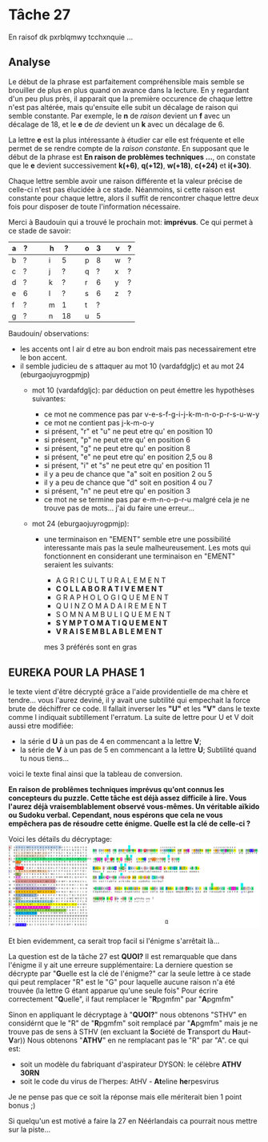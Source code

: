 # Tâche 27

En raisof dk pxrblqmwy tcchxnquie ...

## Analyse

Le début de la phrase est parfaitement compréhensible mais semble se brouiller de plus en plus quand on avance dans la lecture. En y regardant d'un peu plus près, il apparait que la première occurence de chaque lettre n'est pas altérée, mais qu'ensuite elle subit un décalage de raison qui semble constante. Par exemple, le **n** de *raison* devient un **f** avec un décalage de 18, et le **e** de *de* devient un **k** avec un décalage de 6.

La lettre **e** est la plus intéressante à étudier car elle est fréquente et elle permet de se rendre compte de la *raison constante*. En supposant que le début de la phrase est **En raison de problèmes techniques ...**, on constate que le **e** devient successivement **k(+6)**, **q(+12)**, **w(+18)**, **c(+24)** et **i(+30)**.

Chaque lettre semble avoir une raison différente et la valeur précise de celle-ci n'est pas élucidée à ce stade. Néanmoins, si cette raison est constante pour chaque lettre, alors il suffit de rencontrer chaque lettre deux fois pour disposer de toute l'information nécessaire.

Merci à Baudouin qui a trouvé le prochain mot: **imprévus**. Ce qui permet à ce stade de savoir:

| a | ? | | | h | ? | | o | 3 | | v | ? |
| --- | --- | --- | --- | --- | --- | --- | --- | --- | --- | --- | --- |
| b | ? | | | i | 5 | | p | 8 | | w | ? |
| c | ? | | | j | ? | | q | ? | | x | ? |
| d | ? | | | k | ? | | r | 6 | | y | ? |
| e | 6 | | | l | ? | | s | 6 | | z | ? |
| f | ? | | | m | 1 | | t | ? | |   |   |
| g | ? | | | n | 18| | u | 5 | |   |   |

Baudouin/
observations: 
* les accents ont l air d etre au bon endroit mais pas necessairement etre le bon accent.
* il semble judicieu de s attaquer au mot 10 (vardafdgljc) et au mot 24 (eburgaojuyrogpmjp)
  * mot 10 (vardafdgljc):
  par déduction on peut émettre les hypothèses suivantes:
    * ce mot ne commence pas par v-e-s-f-g-i-j-k-m-n-o-p-r-s-u-w-y
    * ce mot ne contient pas j-k-m-o-y
    * si présent, "r" et "u" ne peut etre qu' en position 10
    * si présent, "p" ne peut etre qu' en position 6
    * si présent, "g" ne peut etre qu' en position 8
    * si présent, "e" ne peut etre qu' en position 2,5 ou 8
    * si présent, "i" et "s" ne peut etre qu' en position 11
    * il y a peu de chance que "a" soit en position 2 ou 5
    * il y a peu de chance que "d" soit en position 4 ou 7
    * si présent, "n" ne peut etre qu' en position 3	
    * ce mot ne se termine pas par e-m-n-o-p-r-u
    malgré cela je ne trouve pas de mots... j'ai du faire une erreur...
    
  * mot 24 (eburgaojuyrogpmjp):
    * une terminaison en "EMENT" semble etre une possibilité interessante mais pas la seule malheureusement. Les mots qui fonctionnent en considerant une terminaison en "EMENT" seraient les suivants:
      * A	G	R	I	C	U	L	T	U	R	A	L	E	M	E	N	T
      * **C	O	L	L	A	B	O	R	A	T	I	V	E	M	E	N	T**
      * G	R	A	P	H	O	L	O	G	I	Q	U	E	M	E	N	T
      * Q	U	I	N	Z	O	M	A	D	A	I	R	E	M	E	N	T
      * S	O	M	N	A	M	B	U	L	I	Q	U	E	M	E	N	T
      * **S	Y	M	P	T	O	M	A	T	I	Q	U	E	M	E	N	T**
      * **V	R	A	I	S	E	M	B	L	A	B	L	E	M	E	N	T**
      
      mes 3 préférés sont en gras

## EUREKA POUR LA PHASE 1

le texte vient d'être décrypté grâce a l'aide providentielle de ma chère et tendre...
vous l'aurez deviné, il y avait une subtilité qui empechait la force brute de déchiffrer ce code. Il fallait inverser les **"U"** et les **"V"** dans le texte comme l indiquait subtillement l'erratum. La suite de lettre pour U et V doit aussi etre modifiée: 
* la série d **U** à un pas de 4 en commencant a la lettre **V**; 
* la série de **V** à un pas de 5 en commencant a la lettre **U**;
Subtilité quand tu nous tiens...


voici le texte final ainsi que la tableau de conversion.

**En raison de problêmes techniques imprévus qu'ont connus les concepteurs du puzzle.
Cette tâche est déjà assez difficile à lire.
Vous l'aurez déjà vraisemblablement observé vous-mêmes.
Un véritable aïkido ou Sudoku verbal.
Cependant, nous espérons que cela ne vous empêchera pas de résoudre cette énigme.
Quelle est la clé de celle-ci ?**

Voici les détails du décryptage:
![decryptage](27.png)

Et bien evidemment, ca serait trop facil si l'énigme s'arrêtait là...

La question est de la tâche 27 est **QUOI?**
Il est remarquable que dans l'énigme il y ait une erreure supplémentaire: 
La derniere question se décrypte par "**G**uelle est la clé de l'énigme?" car la seule lettre à ce stade qui peut remplacer "R" est le "G" pour laquelle aucune raison n'a été trouvée (la lettre G étant apparue qu'une seule fois"
Pour écrire correctement "**Q**uelle", il faut remplacer le "**R**pgmfm" par "**A**pgmfm"

Sinon en appliquant le décryptage à "**QUOI?**" nous obtenons "STHV" en considérnt que le "R" de "**R**pgmfm" soit remplacé par "**A**pgmfm" mais je ne trouve pas de sens à STHV (en excluant la **S**ociété de **T**ransport du **H**aut-**V**ar))
Nous obtenons "**ATHV**" en ne remplacant pas le "R" par "A". ce qui est:
* soit un modèle du fabriquant d'aspirateur DYSON: le célèbre **ATHV 30RN**
* soit le code du virus de l'herpes: AtHV - **At**eline **he**rpesvirus

Je ne pense pas que ce soit la réponse mais elle mériterait bien 1 point bonus ;)

Si quelqu'un est motivé a faire la 27 en Néérlandais ca pourrait nous mettre sur la piste...

